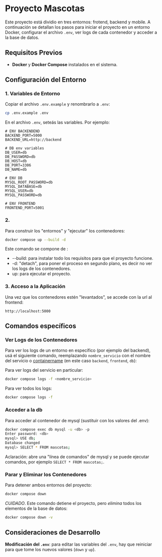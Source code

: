 # Proyecto Mascotas

Este proyecto está dividio en tres entornos: frotend, backend y mobile. A continuación se detallan los pasos para iniciar el proyecto en un entorno Docker, configurar el archivo `.env`, ver logs de cada contenedor y acceder a la base de datos.

## Requisitos Previos

- **Docker** y **Docker Compose** instalados en el sistema.

## Configuración del Entorno

### 1. Variables de Entorno

Copiar el archivo `.env.example` y renombrarlo a `.env`:

```bash
cp .env.example .env
```

En el archivo `.env`, seteás las variables. Por ejemplo:

```plaintext
# ENV BACKENDEND
BACKEND_PORT=5000
BACKEND_URL=http://backend

# DB env variables
DB_USER=db
DB_PASSWORD=db
DB_HOST=db
DB_PORT=3306
DB_NAME=db

# ENV DB
MYSQL_ROOT_PASSWORD=db
MYSQL_DATABASE=db
MYSQL_USER=db
MYSQL_PASSWORD=db

# ENV FRONTEND
FRONTEND_PORT=5001
```

### 2.

Para construir los "entornos" y "ejecutar" los contenedores:

```bash
docker compose up --build -d
```

Este comando se compone de :
- --build: para instalar todo los requisitos para que el proyecto funcione.
- -d: "detach", para poner el proceso en segundo plano, es decir no ver los logs de los contenedores.
- up: para ejecutar el proyecto.

### 3. Acceso a la Aplicación

Una vez que los contenedores estén "levantados", se accede con la url al frontend:

```
http://localhost:5000
```

## Comandos específicos

### Ver Logs de los Contenedores

Para ver los logs de un entorno en específico (por ejemplo del backend), usá el siguiente comando, reemplazando `nombre_servicio` con el nombre del servicio o [containername](https://docs.docker.com/reference/compose-file/services/#container_name) (en este caso `backend`, `frontend`, `db`):

Para ver logs del servicio en particular:
```bash
docker compose logs -f <nombre_servicio>
```

Para ver todos los logs:

```bash
docker compose logs -f
```

### Acceder a la db

Para acceder al contenedor de mysql (sustituir con los valores del .env):

```bash
docker compose exec db mysql -u <db> -p
Enter password: <db>
mysql> USE db;
Database changed
mysql> SELECT * FROM mascotas;

```

Aclaración: abre una "línea de comandos" de mysql y se puede ejecutar comandos, por ejemplo `SELECT * FROM mascotas;`.

### Parar y Eliminar los Contenedores

Para detener ambos entornos del proyecto:

```bash
docker compose down
```

*CUIDADO*. Este comando detiene el proyecto, pero *elimina* todos los elementos de la base de datos:

```bash
docker compose down -v
```

## Consideraciones de Desarrollo

**Modificación del `.env`**: para editar las variables del `.env`, hay que reiniciar para que tome los nuevos valores (`down` y `up`).
